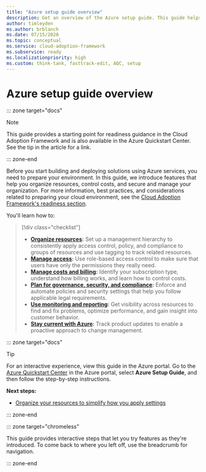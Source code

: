 ```yaml
---
title: "Azure setup guide overview"
description: Get an overview of the Azure setup guide. This guide helps you learn how to set up Azure effectively for your organization with step-by-step guidance.
author: timleyden
ms.author: brblanch
ms.date: 07/15/2020
ms.topic: conceptual
ms.service: cloud-adoption-framework
ms.subservice: ready
ms.localizationpriority: high
ms.custom: think-tank, fasttrack-edit, AQC, setup
---
```


# Azure setup guide overview

::: zone target="docs"

> [!NOTE]
> This guide provides a starting point for readiness guidance in the Cloud Adoption Framework and is also available in the Azure Quickstart Center. See the tip in the article for a link.

::: zone-end

Before you start building and deploying solutions using Azure services, you need to prepare your environment. In this guide, we introduce features that help you organize resources, control costs, and secure and manage your organization. For more information, best practices, and considerations related to preparing your cloud environment, see the [Cloud Adoption Framework's readiness section](../index.md).

You'll learn how to:

> [!div class="checklist"]
>
> - **[Organize resources](./organize-resources.md):** Set up a management hierarchy to consistently apply access control, policy, and compliance to groups of resources and use tagging to track related resources.
> - **[Manage access](./manage-access.md):** Use role-based access control to make sure that users have only the permissions they really need.
> - **[Manage costs and billing](./manage-costs.md):** Identify your subscription type, understand how billing works, and learn how to control costs.
> - **[Plan for governance, security, and compliance](./govern-org-compliance.md):** Enforce and automate policies and security settings that help you follow applicable legal requirements.
> - **[Use monitoring and reporting](./monitoring-reporting.md):** Get visibility across resources to find and fix problems, optimize performance, and gain insight into customer behavior.
> - **[Stay current with Azure](./staying-current.md):** Track product updates to enable a proactive approach to change management.

::: zone target="docs"

> [!TIP]
> For an interactive experience, view this guide in the Azure portal. Go to the [Azure Quickstart Center](https://portal.azure.com/?feature.quickstart=true#blade/Microsoft_Azure_Resources/QuickstartCenterBlade) in the Azure portal, select **Azure Setup Guide**, and then follow the step-by-step instructions.

**Next steps:**

- [Organize your resources to simplify how you apply settings](./organize-resources.md)

::: zone-end

::: zone target="chromeless"

This guide provides interactive steps that let you try features as they're introduced. To come back to where you left off, use the breadcrumb for navigation.

::: zone-end
